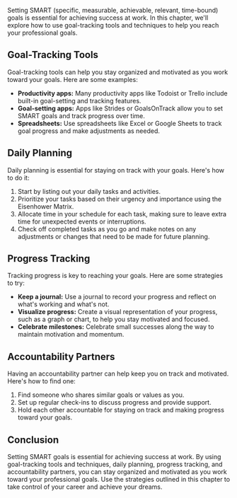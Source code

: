 
Setting SMART (specific, measurable, achievable, relevant, time-bound) goals is essential for achieving success at work. In this chapter, we'll explore how to use goal-tracking tools and techniques to help you reach your professional goals.

Goal-Tracking Tools
-------------------

Goal-tracking tools can help you stay organized and motivated as you work toward your goals. Here are some examples:

* **Productivity apps:** Many productivity apps like Todoist or Trello include built-in goal-setting and tracking features.
* **Goal-setting apps:** Apps like Strides or GoalsOnTrack allow you to set SMART goals and track progress over time.
* **Spreadsheets:** Use spreadsheets like Excel or Google Sheets to track goal progress and make adjustments as needed.

Daily Planning
--------------

Daily planning is essential for staying on track with your goals. Here's how to do it:

1. Start by listing out your daily tasks and activities.
2. Prioritize your tasks based on their urgency and importance using the Eisenhower Matrix.
3. Allocate time in your schedule for each task, making sure to leave extra time for unexpected events or interruptions.
4. Check off completed tasks as you go and make notes on any adjustments or changes that need to be made for future planning.

Progress Tracking
-----------------

Tracking progress is key to reaching your goals. Here are some strategies to try:

* **Keep a journal:** Use a journal to record your progress and reflect on what's working and what's not.
* **Visualize progress:** Create a visual representation of your progress, such as a graph or chart, to help you stay motivated and focused.
* **Celebrate milestones:** Celebrate small successes along the way to maintain motivation and momentum.

Accountability Partners
-----------------------

Having an accountability partner can help keep you on track and motivated. Here's how to find one:

1. Find someone who shares similar goals or values as you.
2. Set up regular check-ins to discuss progress and provide support.
3. Hold each other accountable for staying on track and making progress toward your goals.

Conclusion
----------

Setting SMART goals is essential for achieving success at work. By using goal-tracking tools and techniques, daily planning, progress tracking, and accountability partners, you can stay organized and motivated as you work toward your professional goals. Use the strategies outlined in this chapter to take control of your career and achieve your dreams.
